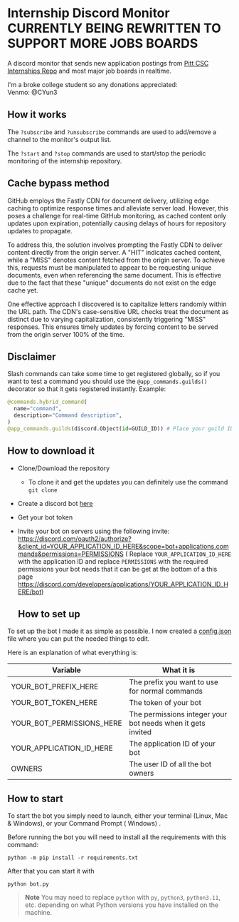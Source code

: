 # Internship Discord Monitor CURRENTLY BEING REWRITTEN TO SUPPORT MORE JOBS BOARDS
A discord monitor that sends new application postings from [Pitt CSC Internships Repo](https://github.com/SimplifyJobs/Summer2024-Internships/tree/dev) and most major job boards in realtime.

I'm a broke college student so any donations appreciated:<br />
Venmo: @CYun3

## How it works
The ```?subscribe``` and ```?unsubscribe``` commands are used to add/remove a channel to the monitor's output list.

The ```?start``` and ```?stop``` commands are used to start/stop the periodic monitoring of the internship repository.


## Cache bypass method

GitHub employs the Fastly CDN for document delivery, utilizing edge caching to optimize response times and alleviate server load. However, this poses a challenge for real-time GitHub monitoring, as cached content only updates upon expiration, potentially causing delays of hours for repository updates to propagate.

To address this, the solution involves prompting the Fastly CDN to deliver content directly from the origin server. A "HIT" indicates cached content, while a "MISS" denotes content fetched from the origin server. To achieve this, requests must be manipulated to appear to be requesting unique documents, even when referencing the same document. This is effective due to the fact that these "unique" documents do not exist on the edge cache yet.

One effective approach I discovered is to capitalize letters randomly within the URL path. The CDN's case-sensitive URL checks treat the document as distinct due to varying capitalization, consistently triggering "MISS" responses. This ensures timely updates by forcing content to be served from the origin server 100% of the time.

## Disclaimer

Slash commands can take some time to get registered globally, so if you want to test a command you should use
the `@app_commands.guilds()` decorator so that it gets registered instantly. Example:

```py
@commands.hybrid_command(
  name="command",
  description="Command description",
)
@app_commands.guilds(discord.Object(id=GUILD_ID)) # Place your guild ID here
```

## How to download it

* Clone/Download the repository
    * To clone it and get the updates you can definitely use the command
      `git clone`
* Create a discord bot [here](https://discord.com/developers/applications)
* Get your bot token
* Invite your bot on servers using the following invite:
  https://discord.com/oauth2/authorize?&client_id=YOUR_APPLICATION_ID_HERE&scope=bot+applications.commands&permissions=PERMISSIONS (
  Replace `YOUR_APPLICATION_ID_HERE` with the application ID and replace `PERMISSIONS` with the required permissions
  your bot needs that it can be get at the bottom of a this
  page https://discord.com/developers/applications/YOUR_APPLICATION_ID_HERE/bot)

  ## How to set up

To set up the bot I made it as simple as possible. I now created a [config.json](config.json) file where you can put the
needed things to edit.

Here is an explanation of what everything is:

| Variable                  | What it is                                                            |
| ------------------------- | ----------------------------------------------------------------------|
| YOUR_BOT_PREFIX_HERE      | The prefix you want to use for normal commands                        |
| YOUR_BOT_TOKEN_HERE       | The token of your bot                                                 |
| YOUR_BOT_PERMISSIONS_HERE | The permissions integer your bot needs when it gets invited           |
| YOUR_APPLICATION_ID_HERE  | The application ID of your bot                                        |
| OWNERS                    | The user ID of all the bot owners                                     |


## How to start

To start the bot you simply need to launch, either your terminal (Linux, Mac & Windows), or your Command Prompt (
Windows)
.

Before running the bot you will need to install all the requirements with this command:

```
python -m pip install -r requirements.txt
```

After that you can start it with

```
python bot.py
```

> **Note** You may need to replace `python` with `py`, `python3`, `python3.11`, etc. depending on what Python versions you have installed on the machine.
